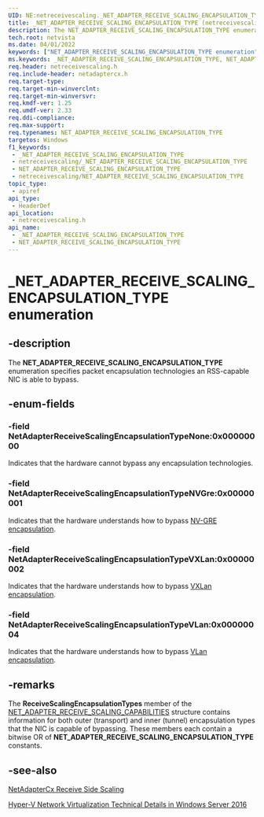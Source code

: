 ```yaml
---
UID: NE:netreceivescaling._NET_ADAPTER_RECEIVE_SCALING_ENCAPSULATION_TYPE
title: _NET_ADAPTER_RECEIVE_SCALING_ENCAPSULATION_TYPE (netreceivescaling.h)
description: The NET_ADAPTER_RECEIVE_SCALING_ENCAPSULATION_TYPE enumeration specifies packet encapsulation technologies an RSS-capable NIC is able to bypass.
tech.root: netvista
ms.date: 04/01/2022
keywords: ["NET_ADAPTER_RECEIVE_SCALING_ENCAPSULATION_TYPE enumeration"]
ms.keywords: _NET_ADAPTER_RECEIVE_SCALING_ENCAPSULATION_TYPE, NET_ADAPTER_RECEIVE_SCALING_ENCAPSULATION_TYPE,
req.header: netreceivescaling.h
req.include-header: netadaptercx.h
req.target-type: 
req.target-min-winverclnt: 
req.target-min-winversvr: 
req.kmdf-ver: 1.25
req.umdf-ver: 2.33 
req.ddi-compliance: 
req.max-support: 
req.typenames: NET_ADAPTER_RECEIVE_SCALING_ENCAPSULATION_TYPE
targetos: Windows
f1_keywords:
 - _NET_ADAPTER_RECEIVE_SCALING_ENCAPSULATION_TYPE
 - netreceivescaling/_NET_ADAPTER_RECEIVE_SCALING_ENCAPSULATION_TYPE
 - NET_ADAPTER_RECEIVE_SCALING_ENCAPSULATION_TYPE
 - netreceivescaling/NET_ADAPTER_RECEIVE_SCALING_ENCAPSULATION_TYPE
topic_type:
 - apiref
api_type:
 - HeaderDef
api_location:
 - netreceivescaling.h
api_name:
 - _NET_ADAPTER_RECEIVE_SCALING_ENCAPSULATION_TYPE
 - NET_ADAPTER_RECEIVE_SCALING_ENCAPSULATION_TYPE
---
```


# _NET_ADAPTER_RECEIVE_SCALING_ENCAPSULATION_TYPE enumeration


## -description

The **NET_ADAPTER_RECEIVE_SCALING_ENCAPSULATION_TYPE** enumeration specifies packet encapsulation technologies an RSS-capable NIC is able to bypass.

## -enum-fields

### -field NetAdapterReceiveScalingEncapsulationTypeNone:0x00000000 

Indicates that the hardware cannot bypass any encapsulation technologies.

### -field NetAdapterReceiveScalingEncapsulationTypeNVGre:0x00000001 

Indicates that the hardware understands how to bypass [NV-GRE encapsulation](/windows-server/networking/sdn/technologies/hyper-v-network-virtualization/hyperv-network-virtualization-technical-details-windows-server#generic-routing-encapsulation-nvgre).

### -field NetAdapterReceiveScalingEncapsulationTypeVXLan:0x00000002 

Indicates that the hardware understands how to bypass [VXLan encapsulation](/windows-server/networking/sdn/technologies/hyper-v-network-virtualization/hyperv-network-virtualization-technical-details-windows-server#virtual-extensible-local-area-network-vxlan).

### -field NetAdapterReceiveScalingEncapsulationTypeVLan:0x00000004 

Indicates that the hardware understands how to bypass [VLan encapsulation](/windows-server/networking/sdn/technologies/hyper-v-network-virtualization/hyperv-network-virtualization-technical-details-windows-server#VirtualNetworks).

## -remarks

The **ReceiveScalingEncapsulationTypes** member of the [NET_ADAPTER_RECEIVE_SCALING_CAPABILITIES](ns-netreceivescaling-_net_adapter_receive_scaling_capabilities.md) structure contains information for both outer (transport) and inner (tunnel) encapsulation types that the NIC is capable of bypassing. These members each contain a bitwise OR of **NET_ADAPTER_RECEIVE_SCALING_ENCAPSULATION_TYPE** constants.

## -see-also

[NetAdapterCx Receive Side Scaling](/windows-hardware/drivers/netcx/netadaptercx-receive-side-scaling-rss-)

[Hyper-V Network Virtualization Technical Details in Windows Server 2016](/windows-server/networking/sdn/technologies/hyper-v-network-virtualization/hyperv-network-virtualization-technical-details-windows-server)

